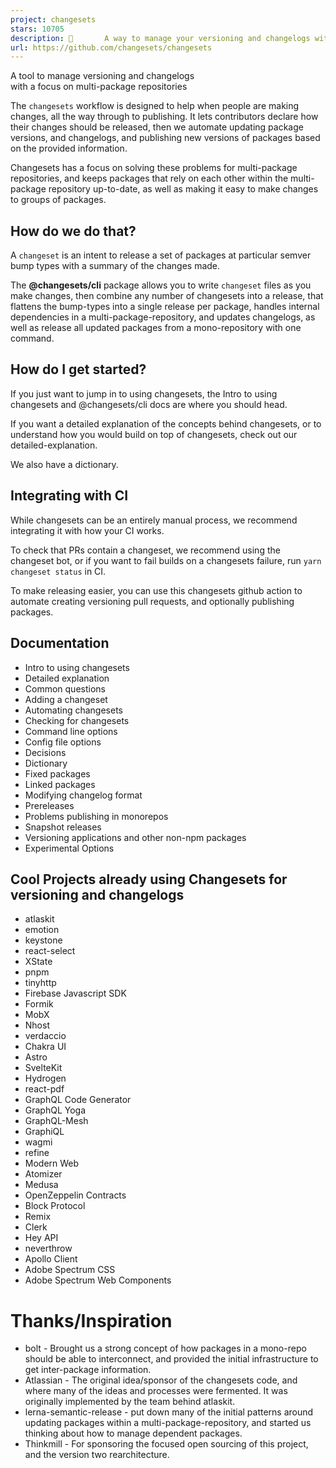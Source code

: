 ```yaml
---
project: changesets
stars: 10705
description: 🦋       A way to manage your versioning and changelogs with a focus on monorepos
url: https://github.com/changesets/changesets
---
```


A tool to manage versioning and changelogs  
with a focus on multi-package repositories

  

The `changesets` workflow is designed to help when people are making changes, all the way through to publishing. It lets contributors declare how their changes should be released, then we automate updating package versions, and changelogs, and publishing new versions of packages based on the provided information.

Changesets has a focus on solving these problems for multi-package repositories, and keeps packages that rely on each other within the multi-package repository up-to-date, as well as making it easy to make changes to groups of packages.

How do we do that?
------------------

A `changeset` is an intent to release a set of packages at particular semver bump types with a summary of the changes made.

The **@changesets/cli** package allows you to write `changeset` files as you make changes, then combine any number of changesets into a release, that flattens the bump-types into a single release per package, handles internal dependencies in a multi-package-repository, and updates changelogs, as well as release all updated packages from a mono-repository with one command.

How do I get started?
---------------------

If you just want to jump in to using changesets, the Intro to using changesets and @changesets/cli docs are where you should head.

If you want a detailed explanation of the concepts behind changesets, or to understand how you would build on top of changesets, check out our detailed-explanation.

We also have a dictionary.

Integrating with CI
-------------------

While changesets can be an entirely manual process, we recommend integrating it with how your CI works.

To check that PRs contain a changeset, we recommend using the changeset bot, or if you want to fail builds on a changesets failure, run `yarn changeset status` in CI.

To make releasing easier, you can use this changesets github action to automate creating versioning pull requests, and optionally publishing packages.

Documentation
-------------

-   Intro to using changesets
-   Detailed explanation
-   Common questions
-   Adding a changeset
-   Automating changesets
-   Checking for changesets
-   Command line options
-   Config file options
-   Decisions
-   Dictionary
-   Fixed packages
-   Linked packages
-   Modifying changelog format
-   Prereleases
-   Problems publishing in monorepos
-   Snapshot releases
-   Versioning applications and other non-npm packages
-   Experimental Options

Cool Projects already using Changesets for versioning and changelogs
--------------------------------------------------------------------

-   atlaskit
-   emotion
-   keystone
-   react-select
-   XState
-   pnpm
-   tinyhttp
-   Firebase Javascript SDK
-   Formik
-   MobX
-   Nhost
-   verdaccio
-   Chakra UI
-   Astro
-   SvelteKit
-   Hydrogen
-   react-pdf
-   GraphQL Code Generator
-   GraphQL Yoga
-   GraphQL-Mesh
-   GraphiQL
-   wagmi
-   refine
-   Modern Web
-   Atomizer
-   Medusa
-   OpenZeppelin Contracts
-   Block Protocol
-   Remix
-   Clerk
-   Hey API
-   neverthrow
-   Apollo Client
-   Adobe Spectrum CSS
-   Adobe Spectrum Web Components

Thanks/Inspiration
==================

-   bolt - Brought us a strong concept of how packages in a mono-repo should be able to interconnect, and provided the initial infrastructure to get inter-package information.
-   Atlassian - The original idea/sponsor of the changesets code, and where many of the ideas and processes were fermented. It was originally implemented by the team behind atlaskit.
-   lerna-semantic-release - put down many of the initial patterns around updating packages within a multi-package-repository, and started us thinking about how to manage dependent packages.
-   Thinkmill - For sponsoring the focused open sourcing of this project, and the version two rearchitecture.
